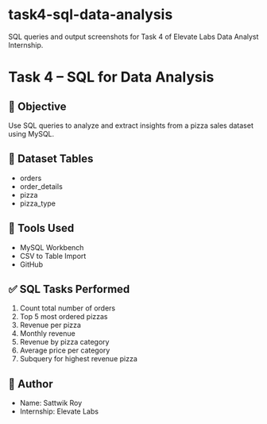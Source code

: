 # task4-sql-data-analysis
SQL queries and output screenshots for Task 4 of Elevate Labs Data Analyst Internship.
# Task 4 – SQL for Data Analysis

## 📌 Objective
Use SQL queries to analyze and extract insights from a pizza sales dataset using MySQL.

## 📂 Dataset Tables
- orders
- order_details
- pizza
- pizza_type

## 🔧 Tools Used
- MySQL Workbench
- CSV to Table Import
- GitHub

## ✅ SQL Tasks Performed
1. Count total number of orders
2. Top 5 most ordered pizzas
3. Revenue per pizza
4. Monthly revenue
5. Revenue by pizza category
6. Average price per category
7. Subquery for highest revenue pizza

## 🧠 Author
- Name: Sattwik Roy
- Internship: Elevate Labs
